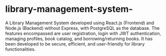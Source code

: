 # library-management-system-

A Library Management System developed using React.js (Frontend) and Node.js (Backend) without Express, with PostgreSQL as the database. The features encompassed are user registration, login with JWT authentication, managing profiles, book catalog, and borrowing/returning books. It has been developed to be secure, efficient, and user-friendly for library functionalities.

